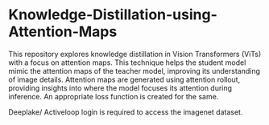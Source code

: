 # Knowledge-Distillation-using-Attention-Maps
This repository explores knowledge distillation in Vision Transformers (ViTs) with a focus on attention maps.
This technique helps the student model mimic the attention maps of the teacher model, improving its understanding of image details. 
Attention maps are generated using attention rollout, providing insights into where the model focuses its attention during inference.
An appropriate loss function is created for the same. 

Deeplake/ Activeloop login is required to access the imagenet dataset.
